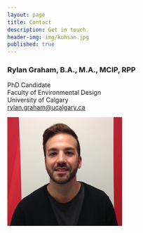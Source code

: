 ```yaml
---
layout: page
title: Contact
description: Get in touch.
header-img: img/kohsan.jpg
published: true
---
```


### Rylan Graham, B.A., M.A., MCIP, RPP <br/>
PhD Candidate <br/>
Faculty of Environmental Design <br/>
University of Calgary <br/>
rylan.graham@ucalgary.ca

![my photo](/img/rylangraham-contact.jpg)
